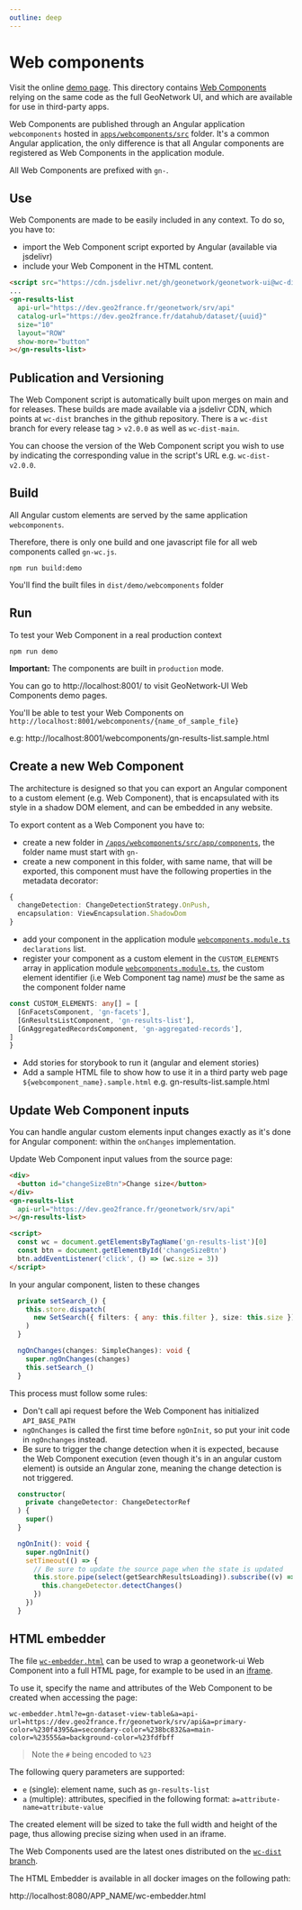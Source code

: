 ```yaml
---
outline: deep
---
```


# Web components

Visit the online [demo page](https://geonetwork.github.io/geonetwork-ui/main/demo/webcomponents/).
This directory contains [Web Components](https://developer.mozilla.org/en-US/docs/Web/Web_Components) relying on the same code as the full GeoNetwork UI, and which are available for use in third-party apps.

Web Components are published through an Angular application `webcomponents` hosted in [`apps/webcomponents/src`](https://github.com/geonetwork/geonetwork-ui/tree/main/apps/webcomponents/src) folder. It's a common Angular application, the only difference is that all Angular components
are registered as Web Components in the application module.

All Web Components are prefixed with `gn-`.

## Use

Web Components are made to be easily included in any context. To do so, you have to:

- import the Web Component script exported by Angular (available via jsdelivr)
- include your Web Component in the HTML content.

```html
<script src="https://cdn.jsdelivr.net/gh/geonetwork/geonetwork-ui@wc-dist-v2.0.0/gn-wc.js"></script>
...
<gn-results-list
  api-url="https://dev.geo2france.fr/geonetwork/srv/api"
  catalog-url="https://dev.geo2france.fr/datahub/dataset/{uuid}"
  size="10"
  layout="ROW"
  show-more="button"
></gn-results-list>
```

## Publication and Versioning

The Web Component script is automatically built upon merges on main and for releases. These builds are made available via a jsdelivr CDN, which points at `wc-dist` branches in the github repository. There is a `wc-dist` branch for every release tag > `v2.0.0` as well as `wc-dist-main`.

You can choose the version of the Web Component script you wish to use by indicating the corresponding value in the script's URL e.g. `wc-dist-v2.0.0`.

## Build

All Angular custom elements are served by the same application `webcomponents`.

Therefore, there is only one build and one javascript file for all web components called `gn-wc.js`.

```
npm run build:demo
```

You'll find the built files in `dist/demo/webcomponents` folder

## Run

To test your Web Component in a real production context

```shell script
npm run demo
```

**Important:** The components are built in `production` mode.

You can go to http://localhost:8001/ to visit GeoNetwork-UI Web Components demo pages.

You'll be able to test your Web Components on `http://localhost:8001/webcomponents/{name_of_sample_file}`

e.g: http://localhost:8001/webcomponents/gn-results-list.sample.html

## Create a new Web Component

The architecture is designed so that you can export an Angular component to a custom element (e.g. Web Component),
that is encapsulated with its style in a shadow DOM element, and can be embedded in any website.

To export content as a Web Component you have to:

- create a new folder in [`/apps/webcomponents/src/app/components`](https://github.com/geonetwork/geonetwork-ui/tree/main/apps/webcomponents/src/app/components), the folder name must start with `gn-`
- create a new component in this folder, with same name, that will be exported, this component must have the following properties in the metadata decorator:

```typescript
{
  changeDetection: ChangeDetectionStrategy.OnPush,
  encapsulation: ViewEncapsulation.ShadowDom
}
```

- add your component in the application module [`webcomponents.module.ts`](https://github.com/geonetwork/geonetwork-ui/blob/main/apps/webcomponents/src/app/webcomponents.module.ts) `declarations` list.
- register your component as a custom element in the `CUSTOM_ELEMENTS` array in application module [`webcomponents.module.ts`](https://github.com/geonetwork/geonetwork-ui/blob/main/apps/webcomponents/src/app/webcomponents.module.ts), the custom element identifier (i.e Web Component tag name) _must_ be the same as the component folder name

```typescript
const CUSTOM_ELEMENTS: any[] = [
  [GnFacetsComponent, 'gn-facets'],
  [GnResultsListComponent, 'gn-results-list'],
  [GnAggregatedRecordsComponent, 'gn-aggregated-records'],
]
}
```

- Add stories for storybook to run it (angular and element stories)
- Add a sample HTML file to show how to use it in a third party web page `${webcomponent_name}.sample.html` e.g. gn-results-list.sample.html

## Update Web Component inputs

You can handle angular custom elements input changes exactly as it's done for Angular component: within the `onChanges` implementation.

Update Web Component input values from the source page:

```html
<div>
  <button id="changeSizeBtn">Change size</button>
</div>
<gn-results-list
  api-url="https://dev.geo2france.fr/geonetwork/srv/api"
></gn-results-list>

<script>
  const wc = document.getElementsByTagName('gn-results-list')[0]
  const btn = document.getElementById('changeSizeBtn')
  btn.addEventListener('click', () => (wc.size = 3))
</script>
```

In your angular component, listen to these changes

```typescript
  private setSearch_() {
    this.store.dispatch(
      new SetSearch({ filters: { any: this.filter }, size: this.size })
    )
  }

  ngOnChanges(changes: SimpleChanges): void {
    super.ngOnChanges(changes)
    this.setSearch_()
  }
```

This process must follow some rules:

- Don't call api request before the Web Component has initialized `API_BASE_PATH`
- `ngOnChanges` is called the first time before `ngOnInit`, so put your init code in `ngOnchanges` instead.
- Be sure to trigger the change detection when it is expected, because the Web Component execution (even though it's in an angular custom element) is outside an Angular zone, meaning the change detection is not triggered.

```typescript
  constructor(
    private changeDetector: ChangeDetectorRef
  ) {
    super()
  }

  ngOnInit(): void {
    super.ngOnInit()
    setTimeout(() => {
      // Be sure to update the source page when the state is updated
      this.store.pipe(select(getSearchResultsLoading)).subscribe((v) => {
        this.changeDetector.detectChanges()
      })
    })
  }
```

## HTML embedder

The file [`wc-embedder.html`](https://github.com/geonetwork/geonetwork-ui/blob/main/tools/webcomponent/wc-embedder.html) can be used to wrap a geonetwork-ui Web Component into a full HTML page,
for example to be used in an [iframe](https://developer.mozilla.org/en-US/docs/Web/HTML/Element/iframe).

To use it, specify the name and attributes of the Web Component to be created when accessing the page:

```
wc-embedder.html?e=gn-dataset-view-table&a=api-url=https://dev.geo2france.fr/geonetwork/srv/api&a=primary-color=%230f4395&a=secondary-color=%238bc832&a=main-color=%23555&a=background-color=%23fdfbff
```

> Note the `#` being encoded to `%23`

The following query parameters are supported:

- `e` (single): element name, such as `gn-results-list`
- `a` (multiple): attributes, specified in the following format: `a=attribute-name=attribute-value`

The created element will be sized to take the full width and height of the page, thus allowing precise sizing when used in an iframe.

The Web Components used are the latest ones distributed on the [`wc-dist` branch](https://github.com/geonetwork/geonetwork-ui/blob/wc-dist).

The HTML Embedder is available in all docker images on the following path:

http://localhost:8080/APP_NAME/wc-embedder.html
